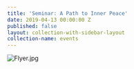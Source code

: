 ```yaml
---
title: 'Seminar: A Path to Inner Peace'
date: 2019-04-13 00:00:00 Z
published: false
layout: collection-with-sidebar-layout
collection-name: events
---
```


![Flyer.jpg]({{site.baseurl}}/media/Flyer.jpg)
